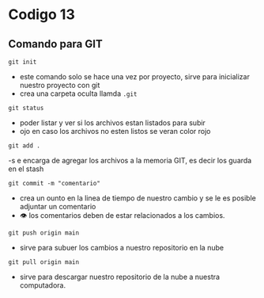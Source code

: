 # Codigo 13

## Comando para GIT

```
git init
```
- este comando solo se hace una vez por proyecto, sirve para inicializar nuestro proyecto con git
- crea una carpeta oculta llamda ```.git```

```
git status
```
- poder listar y ver si los archivos estan listados para subir
- ojo en caso los archivos no esten listos se veran color rojo


```
git add .
```
-s e encarga de agregar los archivos a la memoria GIT, es decir los guarda en el stash

```
git commit -m "comentario"
```
- crea un ounto en la linea de tiempo de nuestro cambio y se le es posible adjuntar un comentario
- :eye: los comentarios deben de estar relacionados a los cambios.

```
git push origin main
```
- sirve para subuer los cambios a nuestro repositorio en la nube


```
git pull origin main
```
- sirve para descargar nuestro repositorio de la nube a nuestra computadora.